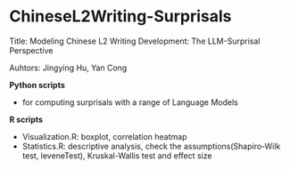 # ChineseL2Writing-Surprisals
Title: Modeling Chinese L2 Writing Development:  The LLM-Surprisal Perspective

Auhtors: Jingying Hu, Yan Cong

**Python scripts**
- for computing surprisals with a range of Language Models

**R scripts**
- Visualization.R: boxplot, correlation heatmap
- Statistics.R: descriptive analysis, check the assumptions(Shapiro-Wilk test, leveneTest), Kruskal-Wallis test and effect size
